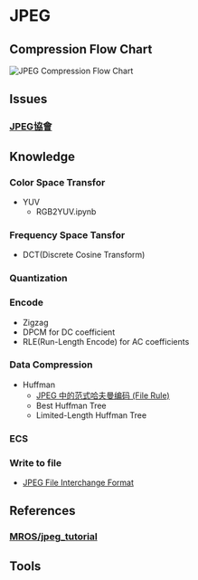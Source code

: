 # JPEG
## Compression Flow Chart
![JPEG Compression Flow Chart](https://github.com/BRlin-o/img/JPEG壓縮流程.png)
## Issues
### [JPEG協會](https://jpeg.org/items/20150709_press.html)

## Knowledge
### Color Space Transfor
- YUV
    - RGB2YUV.ipynb

### Frequency Space Tansfor
- DCT(Discrete Cosine Transform)

### Quantization

### Encode
- Zigzag
- DPCM for DC coefficient
- RLE(Run-Length Encode) for AC coefficients

### Data Compression
- Huffman
    - [JPEG 中的范式哈夫曼编码 (File Rule)](https://zhuanlan.zhihu.com/p/72044095)
    - Best Huffman Tree
    - Limited-Length Huffman Tree

### ECS
### Write to file
- [JPEG File Interchange Format](https://en.wikipedia.org/wiki/JPEG_File_Interchange_Format)

## References
### [MROS/jpeg_tutorial](https://github.com/MROS/jpeg_tutorial)

## Tools